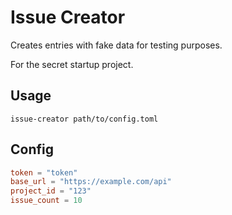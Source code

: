 # Issue Creator

Creates entries with fake data for testing purposes.

For the secret startup project.

## Usage

```shell
issue-creator path/to/config.toml
```

## Config

```toml
token = "token"
base_url = "https://example.com/api"
project_id = "123"
issue_count = 10
```